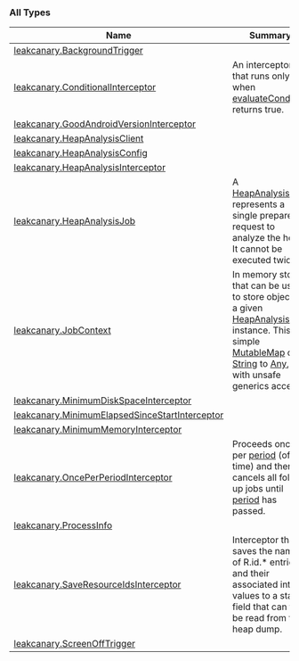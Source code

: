 

### All Types

| Name | Summary |
|---|---|
| [leakcanary.BackgroundTrigger](../leakcanary/-background-trigger/index.md) |  |
| [leakcanary.ConditionalInterceptor](../leakcanary/-conditional-interceptor/index.md) | An interceptor that runs only when [evaluateCondition](#) returns true. |
| [leakcanary.GoodAndroidVersionInterceptor](../leakcanary/-good-android-version-interceptor/index.md) |  |
| [leakcanary.HeapAnalysisClient](../leakcanary/-heap-analysis-client/index.md) |  |
| [leakcanary.HeapAnalysisConfig](../leakcanary/-heap-analysis-config/index.md) |  |
| [leakcanary.HeapAnalysisInterceptor](../leakcanary/-heap-analysis-interceptor/index.md) |  |
| [leakcanary.HeapAnalysisJob](../leakcanary/-heap-analysis-job/index.md) | A [HeapAnalysisJob](../leakcanary/-heap-analysis-job/index.md) represents a single prepared request to analyze the heap. It cannot be executed twice. |
| [leakcanary.JobContext](../leakcanary/-job-context/index.md) | In memory store that can be used to store objects in a given [HeapAnalysisJob](../leakcanary/-heap-analysis-job/index.md) instance. This is a simple [MutableMap](https://kotlinlang.org/api/latest/jvm/stdlib/kotlin.collections/-mutable-map/index.html) of [String](https://kotlinlang.org/api/latest/jvm/stdlib/kotlin/-string/index.html) to [Any](https://kotlinlang.org/api/latest/jvm/stdlib/kotlin/-any/index.html), but with unsafe generics access. |
| [leakcanary.MinimumDiskSpaceInterceptor](../leakcanary/-minimum-disk-space-interceptor/index.md) |  |
| [leakcanary.MinimumElapsedSinceStartInterceptor](../leakcanary/-minimum-elapsed-since-start-interceptor/index.md) |  |
| [leakcanary.MinimumMemoryInterceptor](../leakcanary/-minimum-memory-interceptor/index.md) |  |
| [leakcanary.OncePerPeriodInterceptor](../leakcanary/-once-per-period-interceptor/index.md) | Proceeds once per [period](#) (of time) and then cancels all follow up jobs until [period](#) has passed. |
| [leakcanary.ProcessInfo](../leakcanary/-process-info/index.md) |  |
| [leakcanary.SaveResourceIdsInterceptor](../leakcanary/-save-resource-ids-interceptor/index.md) | Interceptor that saves the names of R.id.* entries and their associated int values to a static field that can then be read from the heap dump. |
| [leakcanary.ScreenOffTrigger](../leakcanary/-screen-off-trigger/index.md) |  |
